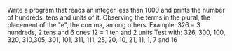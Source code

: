 Write a program that reads an integer less than 1000 and prints the number of hundreds, tens and units of it.
Observing the terms in the plural, the placement of the "e", the comma, among others. Example:
326 = 3 hundreds, 2 tens and 6 ones
12 = 1 ten and 2 units Test with: 326, 300, 100, 320, 310,305, 301, 101, 311, 111, 25, 20, 10, 21, 11, 1, 7 and 16